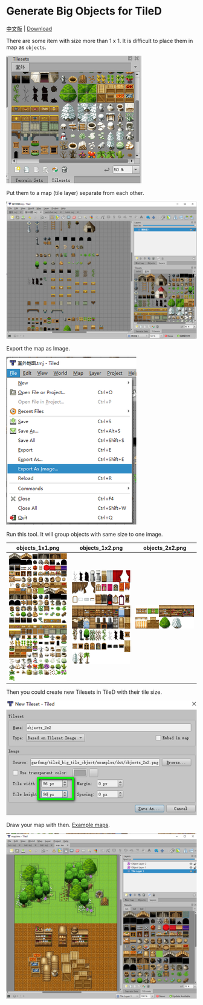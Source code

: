 #  Generate Big Objects for TileD

[中文版](translations/zh_cn.md) | [Download](https://github.com/garfeng/tiled_big_tile_object/releases)

There are some item with size more than 1 x 1. It is difficult to place them in map as `objects`.

![image-20221103214954877](README.assets/image-20221103214954877.png)



Put them to a map (tile layer) separate from each other.

![image-20221103220438444](README.assets/image-20221103220438444.png)



Export the map as Image.

![image-20221103220518063](README.assets/image-20221103220518063.png)



Run this tool. It will group objects with same size to one image.

| objects_1x1.png                      | objects_1x2.png                      | objects_2x2.png                      |
| ------------------------------------ | ------------------------------------ | ------------------------------------ |
| ![1x1](examples/dst/objects_1x1.png) | ![1x2](examples/dst/objects_1x2.png) | ![2x2](examples/dst/objects_2x2.png) |



Then you could create new Tilesets in TileD with their tile size.

![image-20221103221258527](README.assets/image-20221103221258527.png)



Draw your map with then.  [Example maps](./examples).

![image-20221103225551089](README.assets/image-20221103225551089.png)





